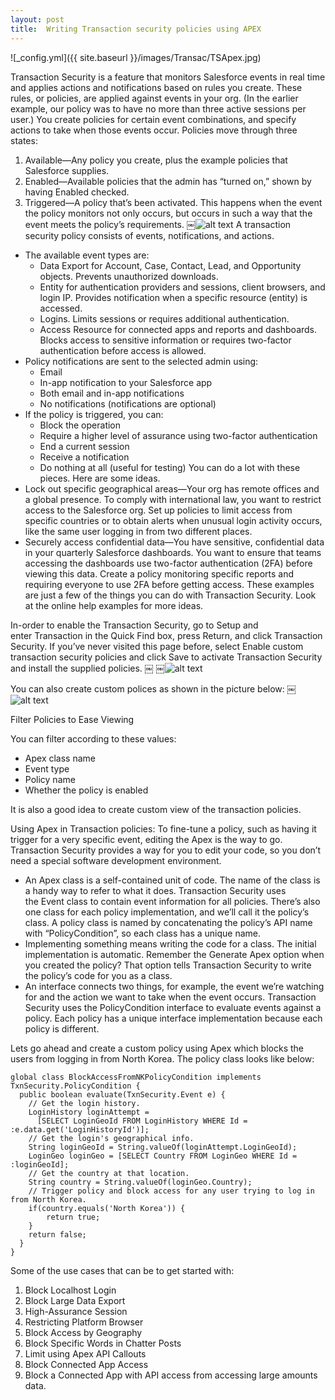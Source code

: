 ```yaml
---
layout: post
title:  Writing Transaction security policies using APEX  
---
```

![_config.yml]({{ site.baseurl }}/images/Transac/TSApex.jpg)

Transaction Security is a feature that monitors Salesforce events in real time and applies actions and notifications based on rules you create. These rules, or policies, are applied against events in your org. (In the earlier example, our policy was to have no more than three active sessions per user.) You create policies for certain event combinations, and specify actions to take when those events occur.
Policies move through three states:
1. Available—Any policy you create, plus the example policies that Salesforce supplies. 
1. Enabled—Available policies that the admin has “turned on,” shown by having Enabled checked. 
1. Triggered—A policy that’s been activated. This happens when the event the policy monitors not only occurs, but occurs in such a way that the event meets the policy’s requirements. 
￼![alt text](/images/Transac/23.jpg)
A transaction security policy consists of events, notifications, and actions.
* The available event types are:
    * Data Export for Account, Case, Contact, Lead, and Opportunity objects. Prevents unauthorized downloads.
    * Entity for authentication providers and sessions, client browsers, and login IP. Provides notification when a specific resource (entity) is accessed.
    * Logins. Limits sessions or requires additional authentication.
    * Access Resource for connected apps and reports and dashboards. Blocks access to sensitive information or requires two-factor authentication before access is allowed.
* Policy notifications are sent to the selected admin using:
    * Email
    * In-app notification to your Salesforce app
    * Both email and in-app notifications
    * No notifications (notifications are optional)
* If the policy is triggered, you can:
    * Block the operation
    * Require a higher level of assurance using two-factor authentication
    * End a current session
    * Receive a notification
    * Do nothing at all (useful for testing)
You can do a lot with these pieces. Here are some ideas.
* Lock out specific geographical areas—Your org has remote offices and a global presence. To comply with international law, you want to restrict access to the Salesforce org. Set up policies to limit access from specific countries or to obtain alerts when unusual login activity occurs, like the same user logging in from two different places.
* Securely access confidential data—You have sensitive, confidential data in your quarterly Salesforce dashboards. You want to ensure that teams accessing the dashboards use two-factor authentication (2FA) before viewing this data. Create a policy monitoring specific reports and requiring everyone to use 2FA before getting access.
These examples are just a few of the things you can do with Transaction Security. Look at the online help examples for more ideas.

In-order to enable the Transaction Security, go to Setup and enter Transaction in the Quick Find box, press Return, and click Transaction Security. If you’ve never visited this page before, select Enable custom transaction security policies and click Save to activate Transaction Security and install the supplied policies.
￼
￼![alt text](/images/Transac/21.jpg)

You can also create custom polices as shown in the picture below:
￼![alt text](/images/Transac/22.jpg)

Filter Policies to Ease Viewing

You can filter according to these values:
* Apex class name
* Event type
* Policy name
* Whether the policy is enabled

It is also a good idea to create custom view of the transaction policies.

Using Apex in Transaction policies:
To fine-tune a policy, such as having it trigger for a very specific event, editing the Apex is the way to go. Transaction Security provides a way for you to edit your code, so you don’t need a special software development environment.
* An Apex class is a self-contained unit of code. The name of the class is a handy way to refer to what it does. Transaction Security uses the Event class to contain event information for all policies. There’s also one class for each policy implementation, and we’ll call it the policy’s class. A policy class is named by concatenating the policy’s API name with “PolicyCondition”, so each class has a unique name.
* Implementing something means writing the code for a class. The initial implementation is automatic. Remember the Generate Apex option when you created the policy? That option tells Transaction Security to write the policy’s code for you as a class.
* An interface connects two things, for example, the event we’re watching for and the action we want to take when the event occurs. Transaction Security uses the PolicyCondition interface to evaluate events against a policy. Each policy has a unique interface implementation because each policy is different.

Lets go ahead and create a custom policy using Apex which blocks the users from logging in from North Korea. The policy class looks like below:
```
global class BlockAccessFromNKPolicyCondition implements TxnSecurity.PolicyCondition {
  public boolean evaluate(TxnSecurity.Event e) {
    // Get the login history.
    LoginHistory loginAttempt =
      [SELECT LoginGeoId FROM LoginHistory WHERE Id = :e.data.get('LoginHistoryId')];
    // Get the login's geographical info.
    String loginGeoId = String.valueOf(loginAttempt.LoginGeoId);
    LoginGeo loginGeo = [SELECT Country FROM LoginGeo WHERE Id = :loginGeoId];
    // Get the country at that location.
    String country = String.valueOf(loginGeo.Country);
    // Trigger policy and block access for any user trying to log in from North Korea.
    if(country.equals('North Korea')) {
        return true;
    }
    return false;
  }
}

```
Some of the use cases that can be to get started with:
1.	Block Localhost Login
2.	Block Large Data Export
3.	High-Assurance Session
4.	Restricting Platform Browser 
5.	Block Access by Geography
6.	Block Specific Words in Chatter Posts
7.	Limit using Apex API Callouts
8.	Block Connected App Access
9.	Block a Connected App with API access from accessing large amounts data.
